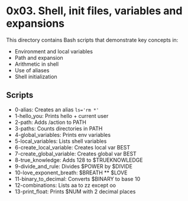 # 0x03. Shell, init files, variables and expansions

This directory contains Bash scripts that demonstrate key concepts in:
- Environment and local variables
- Path and expansion
- Arithmetic in shell
- Use of aliases
- Shell initialization

## Scripts

- 0-alias: Creates an alias `ls='rm *'`
- 1-hello_you: Prints hello + current user
- 2-path: Adds /action to PATH
- 3-paths: Counts directories in PATH
- 4-global_variables: Prints env variables
- 5-local_variables: Lists shell variables
- 6-create_local_variable: Creates local var BEST
- 7-create_global_variable: Creates global var BEST
- 8-true_knowledge: Adds 128 to $TRUEKNOWLEDGE
- 9-divide_and_rule: Divides $POWER by $DIVIDE
- 10-love_exponent_breath: $BREATH ** $LOVE
- 11-binary_to_decimal: Converts $BINARY to base 10
- 12-combinations: Lists aa to zz except oo
- 13-print_float: Prints $NUM with 2 decimal places
